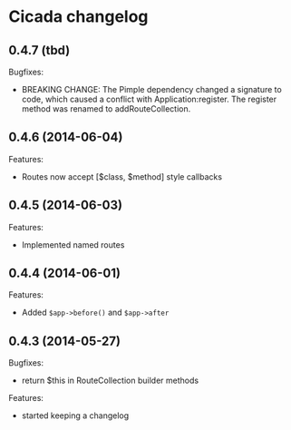 Cicada changelog
================

0.4.7 (tbd)
------------------

Bugfixes:

* BREAKING CHANGE: The Pimple dependency changed a signature to code, which caused a conflict with 
  Application:register. The register method was renamed to addRouteCollection.

0.4.6 (2014-06-04)
------------------

Features:

* Routes now accept [$class, $method] style callbacks

0.4.5 (2014-06-03)
------------------

Features:

* Implemented named routes

0.4.4 (2014-06-01)
------------------

Features:

* Added `$app->before()` and `$app->after`

0.4.3 (2014-05-27)
------------------

Bugfixes:

* return $this in RouteCollection builder methods

Features:

* started keeping a changelog

